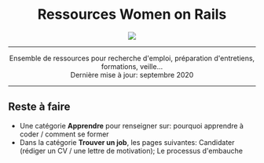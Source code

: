 <div align="center">
  <h1>Ressources Women on Rails</h1>

  <img src="https://avatars1.githubusercontent.com/u/16294438?s=200&v=4">
  
---

 Ensemble de ressources pour recherche d'emploi, préparation d'entretiens, formations, veille...<br>
 Dernière mise à jour: septembre 2020
 
---
</div>


## Reste à faire
- Une catégorie **Apprendre** pour renseigner sur: pourquoi apprendre à coder / comment se former
- Dans la catégorie **Trouver un job**, les pages suivantes: Candidater (rédiger un CV / une lettre de motivation); Le processus d'embauche
